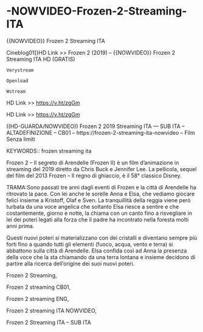 # -NOWVIDEO-Frozen-2-Streaming-ITA
{{NOWVIDEO}} Frozen 2 Streaming ITA

Cineblog01]}HD Link >> Frozen 2 (2019) – {{NOWVIDEO}} Frozen 2 Streaming ITA HD (GRATIS)

    Verystream

    Openload

    Wstream

HD Link >> https://v.ht/zgGm

HD Link >> https://v.ht/zgGm

((HD-GUARDA/NOWVIDEO)) Frozen 2 2019 Streaming ITA — SUB ITA – ALTADEFINIZIONE – CB01 – https://frozen-2-streaming-ita-nowvideo – Film Senza limiti

KEYWORDS:: frozen streaming ita

Frozen 2 – Il segreto di Arendelle (Frozen II) è un film d’animazione in streaming del 2019 diretto da Chris Buck e Jennifer Lee. La pellicola, sequel del film del 2013 Frozen – Il regno di ghiaccio, è il 58° classico Disney.

TRAMA:Sono passati tre anni dagli eventi di Frozen e la città di Arendelle ha ritrovato la pace. Con lei anche le sorelle Anna e Elsa, che vediamo giocare felici insieme a Kristoff, Olaf e Sven. La tranquillità della reggia viene però turbata da una voce angelica che soltanto Elsa riesce a sentire e che costantemente, giorno e notte, la chiama con un canto fino a risvegliare in lei dei poteri legati alla forza che il padre ha incontrato nella foresta molti anni prima.

Questi nuovi poteri si materializzano con dei cristalli e diventano sempre più forti fino a quando tutti gli elementi (fuoco, acqua, vento e terra) si abbattono sulla città di Arendelle. Elsa confida così ad Anna la presenza della voce che la sta chiamando da una terra lontana e insieme decidono di partire alla ricerca dell’origine dei suoi nuovi poteri.

Frozen 2 Streaming,

Frozen 2 streaming CB01,

Frozen 2 streaming ENG,

Frozen 2 streaming ITA NOWVIDEO,

Frozen 2 Streaming ITA – SUB ITA
